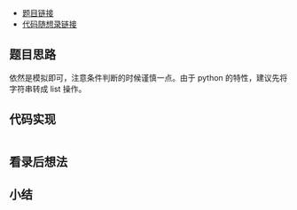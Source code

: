 - [题目链接](https://leetcode.cn/problems/reverse-string-ii/)
- [代码随想录链接](https://programmercarl.com/0541.%E5%8F%8D%E8%BD%AC%E5%AD%97%E7%AC%A6%E4%B8%B2II.html)

## 题目思路

依然是模拟即可，注意条件判断的时候谨慎一点。由于 python 的特性，建议先将字符串转成 list 操作。

## 代码实现

```python

```

## 看录后想法



## 小结

